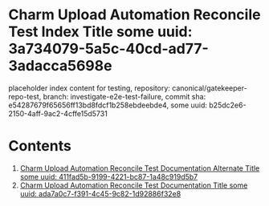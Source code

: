 # Charm Upload Automation Reconcile Test Index Title some uuid: 3a734079-5a5c-40cd-ad77-3adacca5698e
 placeholder index content for testing,  repository: canonical/gatekeeper-repo-test,  branch: investigate-e2e-test-failure,  commit sha: e54287679f65656ff13bd8fdcf1b258ebdeebde4,  some uuid: b25dc2e6-2150-4aff-9ac2-4cffe15d5731

# Contents

1. [Charm Upload Automation Reconcile Test Documentation Alternate Title some uuid: 411fad5b-9199-4221-bc87-1a48c919d5b7](alternate-doc.md)
1. [Charm Upload Automation Reconcile Test Documentation Title some uuid: ada7a0c7-f391-4c45-9c82-1d92886f32e8](doc.md)